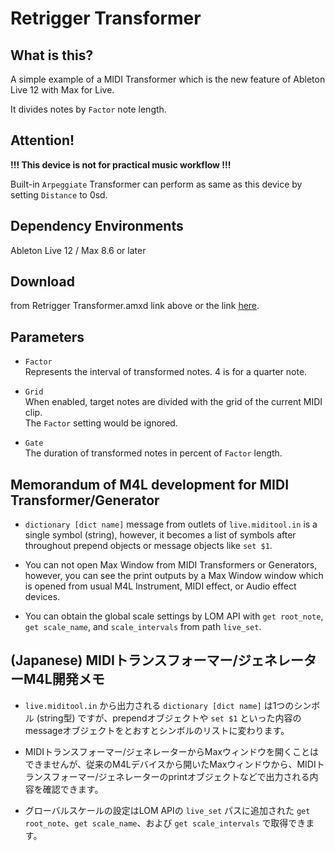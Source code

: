 # Retrigger Transformer

## What is this?

A simple example of a MIDI Transformer which is the new feature of Ableton Live 12 with Max for Live.

It divides notes by `Factor` note length.

## Attention!
**!!! This device is not for practical music workflow !!!**

Built-in `Arpeggiate` Transformer can perform as same as this device by setting `Distance` to 0sd.

## Dependency Environments
Ableton Live 12 / Max 8.6 or later

## Download

from Retrigger Transformer.amxd link above or the link [here](https://github.com/h1data/M4L-retrigger-transformer/raw/main/Retrigger%20Transformer.amxd).

## Parameters

* `Factor`<br>
Represents the interval of transformed notes. 4 is for a quarter note.

* `Grid`<br>
When enabled, target notes are divided with the grid of the current MIDI clip.<br>
The `Factor` setting would be ignored.

* `Gate`<br>
The duration of transformed notes in percent of `Factor` length.

## Memorandum of M4L development for MIDI Transformer/Generator 

* `dictionary [dict name]` message from outlets of `live.miditool.in` is a single symbol (string), however, it becomes a list of symbols after throughout prepend objects or message objects like `set $1`.

* You can not open Max Window from MIDI Transformers or Generators, however, you can see the print outputs by a Max Window window which is opened from usual M4L Instrument, MIDI effect, or Audio effect devices.

* You can obtain the global scale settings by LOM API with `get root_note`, `get scale_name`, and `scale_intervals` from path `live_set`.

## (Japanese) MIDIトランスフォーマー/ジェネレーターM4L開発メモ 

* `live.miditool.in` から出力される `dictionary [dict name]` は1つのシンボル (string型) ですが、prependオブジェクトや `set $1` といった内容のmessageオブジェクトをとおすとシンボルのリストに変わります。

* MIDIトランスフォーマー/ジェネレーターからMaxウィンドウを開くことはできませんが、従来のM4Lデバイスから開いたMaxウィンドウから、MIDIトランスフォーマー/ジェネレーターのprintオブジェクトなどで出力される内容を確認できます。

* グローバルスケールの設定はLOM APIの `live_set` パスに追加された `get root_note`、`get scale_name`、および `get scale_intervals` で取得できます。
